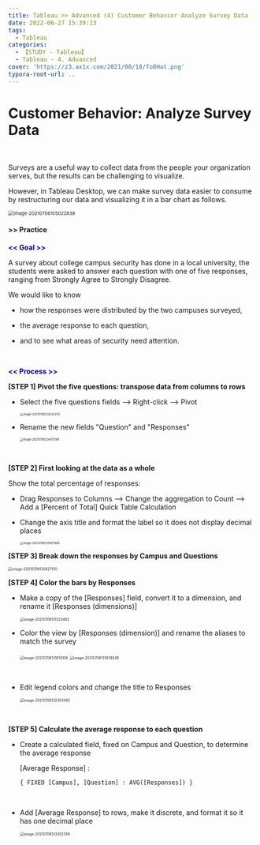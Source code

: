 ```yaml
---
title: Tableau >> Advanced (4) Customer Behavior Analyze Survey Data
date: 2022-06-27 15:39:13
tags:
  - Tableau
categories:
  - 【STUDY - Tableau】
  - Tableau - 4. Advanced
cover: 'https://z3.ax1x.com/2021/08/18/fo8Hat.png'
typora-root-url: ..
---
```


# Customer Behavior: Analyze Survey Data

<br />

Surveys are a useful way to collect data from the people your organization serves, but the results can be challenging to visualize. 

However, in Tableau Desktop, we can make survey data easier to consume by restructuring our data and visualizing it in a bar chart as follows.

<img src="/images/S-Tableau-Advanced-4-Customer-Behavior-Analyze-Survey-Data/image-20210706105022838.png" alt="image-20210706105022838" style="zoom:67%;" />

<br />

#### \>> Practice

**<font color = 'navy'><< Goal >></font>**

A survey about college campus security has done in a local university, the students were asked to answer each question with one of five responses, ranging from Strongly Agree to Strongly Disagree. 

We would like to know 

* how the responses were distributed by the two campuses surveyed,

* the average response to each question, 
* and to see what areas of security need attention. 

<br />

**<font color = 'navy'><< Process >></font>**

**[STEP 1] Pivot the five questions: transpose data from columns to rows**

* Select the five questions fields --> Right-click --> Pivot

  <img src="/images/S-Tableau-Advanced-4-Customer-Behavior-Analyze-Survey-Data/image-20210706124325253.png" alt="image-20210706124325253" style="zoom:40%;" /> 

  <br />

* Rename the new fields "Question" and "Responses"

  <img src="/images/S-Tableau-Advanced-4-Customer-Behavior-Analyze-Survey-Data/image-20210706124455189.png" alt="image-20210706124455189" style="zoom:40%;" /> 

<br />

**[STEP 2] First looking at the data as a whole**

Show the total percentage of responses:

* Drag Responses to Columns  --> Change the aggregation to Count  --> Add a [Percent of Total] Quick Table Calculation

* Change the axis title and format the label so it does not display decimal places

  <img src="/images/S-Tableau-Advanced-4-Customer-Behavior-Analyze-Survey-Data/image-20210706125857806.png" alt="image-20210706125857806" style="zoom:40%;" />

  <br />

**[STEP 3] Break down the responses by Campus and Questions** 

<img src="/images/S-Tableau-Advanced-4-Customer-Behavior-Analyze-Survey-Data/image-20210706130527510.png" alt="image-20210706130527510" style="zoom:50%;" />

<br />

**[STEP 4] Color the bars by Responses**

* Make a copy of the [Responses] field, convert it to a dimension, and rename it [Responses (dimensions)]

  <img src="/images/S-Tableau-Advanced-4-Customer-Behavior-Analyze-Survey-Data/image-20210706131323482.png" alt="image-20210706131323482" style="zoom:50%;" />

  <br />

* Color the view by [Responses (dimension)] and rename the aliases to match the survey

  <img src="/images/S-Tableau-Advanced-4-Customer-Behavior-Analyze-Survey-Data/image-20210706131814108.png" alt="image-20210706131814108" style="zoom:50%;" />

  <img src="/images/S-Tableau-Advanced-4-Customer-Behavior-Analyze-Survey-Data/image-20210706131939248.png" alt="image-20210706131939248" style="zoom:50%;" />

<br />

* Edit legend colors and change the title to Responses

  <img src="/images/S-Tableau-Advanced-4-Customer-Behavior-Analyze-Survey-Data/image-20210706132303482.png" alt="image-20210706132303482" style="zoom:50%;" />

<br />

**[STEP 5] Calculate the average response to each question** 

* Create a calculated field, fixed on Campus and Question, to determine the average response

  [Average Response] :

  `{ FIXED [Campus], [Question] : AVG([Responses]) }`

<br />

* Add [Average Response] to rows, make it discrete, and format it so it has one decimal place

  <img src="/images/S-Tableau-Advanced-4-Customer-Behavior-Analyze-Survey-Data/image-20210706133302359.png" alt="image-20210706133302359" style="zoom:50%;" />

<br />

<br />
